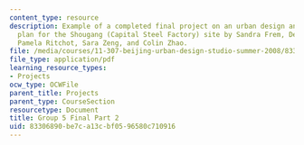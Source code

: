 ```yaml
---
content_type: resource
description: Example of a completed final project on an urban design and development
  plan for the Shougang (Capital Steel Factory) site by Sandra Frem, Deborah Morris,
  Pamela Ritchot, Sara Zeng, and Colin Zhao.
file: /media/courses/11-307-beijing-urban-design-studio-summer-2008/83306890be7ca13cbf0596580c710916_group5_final_2.pdf
file_type: application/pdf
learning_resource_types:
- Projects
ocw_type: OCWFile
parent_title: Projects
parent_type: CourseSection
resourcetype: Document
title: Group 5 Final Part 2
uid: 83306890-be7c-a13c-bf05-96580c710916
---
```


